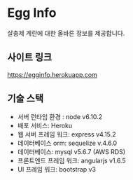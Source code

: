 # Egg Info #
살충제 계란에 대한 올바른 정보를 제공합니다.
## 사이트 링크 ##

https://egginfo.herokuapp.com

## 기술 스택 ##
- 서버 런타임 환경 : node v6.10.2
- 배포 서비스: Heroku
- 웹 서버 프레임 워크: express v4.15.2
- 데이터베이스 orm: sequelize v.4.6.0
- 데이터베이스: mysql v5.6.7 (AWS RDS)
- 프론트엔드 프레임 워크: angularjs v1.6.5
- UI 프레임 워크: bootstrap v3



